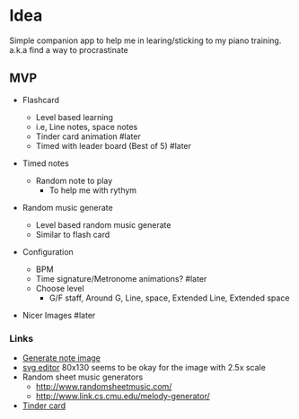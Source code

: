 # Idea

Simple companion app to help me in learing/sticking to my piano training. a.k.a find a way to procrastinate 


## MVP

* Flashcard
    * Level based learning
    * i.e, Line notes, space notes
    * Tinder card animation #later
    * Timed with leader board (Best of 5) #later
* Timed notes
    * Random note to play
        * To help me with rythym
* Random music generate
    * Level based random music generate
    * Similar to flash card

* Configuration
    * BPM
    * Time signature/Metronome animations? #later
    * Choose level
        * G/F staff, Around G, Line, space, Extended Line, Extended space
* Nicer Images #later    


### Links

* [Generate note image](https://jsfiddle.net/palaniraja/hLdr3gos/1/)
* [svg editor](http://editor.method.ac/) 80x130 seems to be okay for the image with 2.5x scale
* Random sheet music generators
    * http://www.randomsheetmusic.com/
    * http://www.link.cs.cmu.edu/melody-generator/
* [Tinder card](https://github.com/meteor-factory/react-native-tinder-swipe-cards)
    